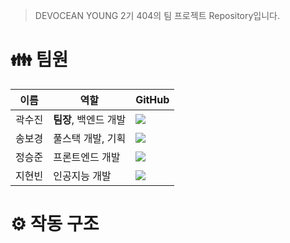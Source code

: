 > DEVOCEAN YOUNG 2기 404의 팀 프로젝트 Repository입니다.
>
# 👪 팀원
|이름|역할|GitHub|
|------|---|---|
|곽수진|**팀장**, 백엔드 개발| <a href="https://github.com/Gwaksujin"><img src="https://img.shields.io/badge/GitHub-000000?style=flat-square&logo=github&logoColor=white"/></a> |
|송보경|풀스택 개발, 기획| <a href="https://github.com/Muon05"><img src="https://img.shields.io/badge/GitHub-000000?style=flat-square&logo=github&logoColor=white"/></a> |
|정승준|프론트엔드 개발| <a href="https://github.com/whateveriiwant"><img src="https://img.shields.io/badge/GitHub-000000?style=flat-square&logo=github&logoColor=white"/></a> |
|지현빈|인공지능 개발| <a href="https://github.com/hyeonbinji"><img src="https://img.shields.io/badge/GitHub-000000?style=flat-square&logo=github&logoColor=white"/></a> |

# ⚙️ 작동 구조

